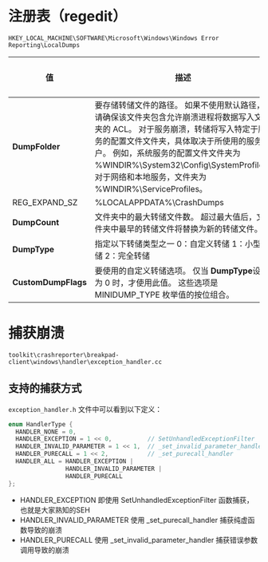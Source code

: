 # 注册表（regedit）

`HKEY_LOCAL_MACHINE\SOFTWARE\Microsoft\Windows\Windows Error Reporting\LocalDumps`

| 值 | 描述 | 类型 | 默认值 |
| --- | --- | --- | --- |
| **DumpFolder** | 要存储转储文件的路径。 如果不使用默认路径，请确保该文件夹包含允许崩溃进程将数据写入文件夹的 ACL。 对于服务崩溃，转储将写入特定于服务的配置文件文件夹，具体取决于所使用的服务帐户。 例如，系统服务的配置文件文件夹为 %WINDIR%\\System32\\Config\\SystemProfile。 对于网络和本地服务，文件夹为 %WINDIR%\\ServiceProfiles。  
 | REG\_EXPAND\_SZ | %LOCALAPPDATA%\\CrashDumps |
| **DumpCount** | 文件夹中的最大转储文件数。 超过最大值后，文件夹中最早的转储文件将替换为新的转储文件。 | REG\_DWORD | 10 |
| **DumpType** | 指定以下转储类型之一   0：自定义转储   1：小型转储   2：完全转储 | REG\_DWORD | 1 |
| **CustomDumpFlags** | 要使用的自定义转储选项。 仅当 **DumpType**设置为 0 时，才使用此值。 这些选项是 MINIDUMP\_TYPE 枚举值的按位组合。  | REG\_DWORD %> |  |

# 捕获崩溃
`toolkit\crashreporter\breakpad-client\windows\handler\exception_handler.cc`
## 支持的捕获方式
`exception_handler.h` 文件中可以看到以下定义：

```c++
enum HandlerType {
  HANDLER_NONE = 0,
  HANDLER_EXCEPTION = 1 << 0,          // SetUnhandledExceptionFilter
  HANDLER_INVALID_PARAMETER = 1 << 1,  // _set_invalid_parameter_handler
  HANDLER_PURECALL = 1 << 2,           // _set_purecall_handler
  HANDLER_ALL = HANDLER_EXCEPTION |
                HANDLER_INVALID_PARAMETER |
                HANDLER_PURECALL
};
```

- HANDLER_EXCEPTION
即使用 SetUnhandledExceptionFilter 函数捕获，也就是大家熟知的SEH
- HANDLER_INVALID_PARAMETER
使用 _set_purecall_handler 捕获纯虚函数导致的崩溃
- HANDLER_PURECALL
使用 _set_invalid_parameter_handler 捕获错误参数调用导致的崩溃
